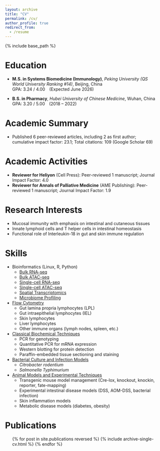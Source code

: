 ```yaml
---
layout: archive
title: "CV"
permalink: /cv/
author_profile: true
redirect_from:
  - /resume
---
```


{% include base_path %}

Education
======
- **M.S. in Systems Biomedicine (Immunology)**, *Peking University (QS World University Ranking #14)*, Beijing, China  
  GPA: 3.24 / 4.00 (Expected June 2026)

- **B.S. in Pharmacy**, *Hubei University of Chinese Medicine*, Wuhan, China  
  GPA: 3.20 / 5.00 (2018 – 2022)

Academic Summary
======
* Published 6 peer-reviewed articles, including 2 as first author; cumulative impact factor: 23.1; Total citations: 109 (Google Scholar 69)  

Academic Activities
======
* **Reviewer for Heliyon** (Cell Press): Peer-reviewed 1 manuscript; Journal Impact Factor: 4.0  
* **Reviewer for Annals of Palliative Medicine** (AME Publishing): Peer-reviewed 1 manuscript; Journal Impact Factor: 1.9

Research Interests
======
* Mucosal immunity with emphasis on intestinal and cutaneous tissues  
* Innate lymphoid cells and T helper cells in intestinal homeostasis  
* Functional role of Interleukin-18 in gut and skin immune regulation

Skills
======
* Bioinformatics (Linux, R, Python)  
  * [Bulk RNA-seq](https://zengminup.github.io/skills/bulk-rna-seq)  
  * [Bulk ATAC-seq](https://zengminup.github.io/skills/bulk-atac-seq)  
  * [Single-cell RNA-seq](https://zengminup.github.io/skills/sc-rna-seq)  
  * [Single-cell ATAC-seq](https://zengminup.github.io/posts/blog-sc-atac-seq/)  
  * [Spatial Transcriptomics](https://zengminup.github.io/posts/blog-spatial-transcriptomics/)
  * [Microbiome Profiling](https://zengminup.github.io/posts/2015-08-14-blog-post-40/)
* [Flow Cytometry](https://zengminup.github.io/skills/Tissue-Flow-Cytometry)  
  * Gut lamina propria lymphocytes (LPL)  
  * Gut intraepithelial lymphocytes (IEL)  
  * Skin lymphocytes  
  * Liver lymphocytes  
  * Other immune organs (lymph nodes, spleen, etc.)  
* [Classical Biochemical Techniques](https://zengminup.github.io/skills/Western_Blot)  
  * PCR for genotyping  
  * Quantitative PCR for mRNA expression  
  * Western blotting for protein detection  
  * Paraffin-embedded tissue sectioning and staining  
* [Bacterial Culture and Infection Models](https://zengminup.github.io/posts/2015-08-14-blog-post-6/)  
  * *Citrobacter rodentium*  
  * *Salmonella Typhimurium*  
* [Animal Models and Experimental Techniques](https://zengminup.github.io/skills/Genotyping)  
  * Transgenic mouse model management (Cre-lox, knockout, knockin, reporter, fate-mapping)  
  * Experimental intestinal disease models (DSS, AOM-DSS, bacterial infection)  
  * Skin inflammation models  
  * Metabolic disease models (diabetes, obesity)

Publications
======
<ul>{% for post in site.publications reversed %}
  {% include archive-single-cv.html %}
{% endfor %}</ul>
